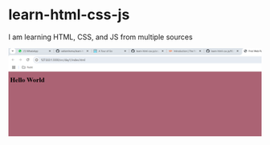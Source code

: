 # learn-html-css-js

I am learning HTML, CSS, and JS from multiple sources

![day1 screen print](./docs/images/day1.png)
